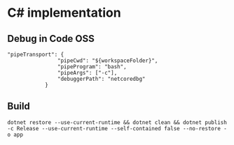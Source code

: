 # C# implementation #

## Debug in Code OSS ##

````
"pipeTransport": {
                "pipeCwd": "${workspaceFolder}",
                "pipeProgram": "bash",
                "pipeArgs": ["-c"],
                "debuggerPath": "netcoredbg"
            }
````

## Build ##

```
dotnet restore --use-current-runtime && dotnet clean && dotnet publish -c Release --use-current-runtime --self-contained false --no-restore -o app
```
